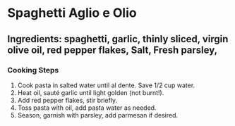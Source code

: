 # Spaghetti Aglio e Olio
## Ingredients: spaghetti, garlic, thinly sliced, virgin olive oil, red pepper flakes, Salt, Fresh parsley,
### Cooking Steps
1. Cook pasta in salted water until al dente. Save 1/2 cup water.
2. Heat oil, sauté garlic until light golden (not burnt!).
3. Add red pepper flakes, stir briefly.
4. Toss pasta with oil, add pasta water as needed.
5. Season, garnish with parsley, add parmesan if desired.
